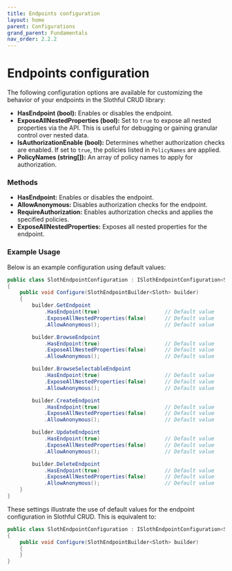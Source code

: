 ```yaml
---
title: Endpoints configuration
layout: home
parent: Configurations
grand_parent: Fundamentals
nav_order: 2.2.2
---
```


# Endpoints configuration

The following configuration options are available for customizing the behavior of your endpoints in the Slothful CRUD library:

- **HasEndpoint (bool):** Enables or disables the endpoint.
- **ExposeAllNestedProperties (bool):** Set to `true` to expose all nested properties via the API. This is useful for debugging or gaining granular control over nested data.
- **IsAuthorizationEnable (bool):** Determines whether authorization checks are enabled. If set to `true`, the policies listed in `PolicyNames` are applied.
- **PolicyNames (string[]):** An array of policy names to apply for authorization.

### Methods
- **HasEndpoint:** Enables or disables the endpoint.
- **AllowAnonymous:** Disables authorization checks for the endpoint.
- **RequireAuthorization:** Enables authorization checks and applies the specified policies.
- **ExposeAllNestedProperties:** Exposes all nested properties for the endpoint.

### Example Usage

Below is an example configuration using default values:

```csharp
public class SlothEndpointConfiguration : ISlothEndpointConfiguration<Sloth>
{
    public void Configure(SlothEndpointBuilder<Sloth> builder)
    {
        builder.GetEndpoint
            .HasEndpoint(true)                     // Default value
            .ExposeAllNestedProperties(false)      // Default value
            .AllowAnonymous();                     // Default value

        builder.BrowseEndpoint
            .HasEndpoint(true)                     // Default value
            .ExposeAllNestedProperties(false)      // Default value
            .AllowAnonymous();                     // Default value

        builder.BrowseSelectableEndpoint
            .HasEndpoint(true)                     // Default value
            .ExposeAllNestedProperties(false)      // Default value
            .AllowAnonymous();                     // Default value

        builder.CreateEndpoint
            .HasEndpoint(true)                     // Default value
            .ExposeAllNestedProperties(false)      // Default value
            .AllowAnonymous();                     // Default value

        builder.UpdateEndpoint
            .HasEndpoint(true)                     // Default value
            .ExposeAllNestedProperties(false)      // Default value
            .AllowAnonymous();                     // Default value

        builder.DeleteEndpoint
            .HasEndpoint(true)                     // Default value
            .ExposeAllNestedProperties(false)      // Default value
            .AllowAnonymous();                     // Default value
    }
}
```

These settings illustrate the use of default values for the endpoint configuration in Slothful CRUD. This is equivalent to:

```csharp
public class SlothEndpointConfiguration : ISlothEndpointConfiguration<Sloth>
{
    public void Configure(SlothEndpointBuilder<Sloth> builder)
    {
    }
}
```